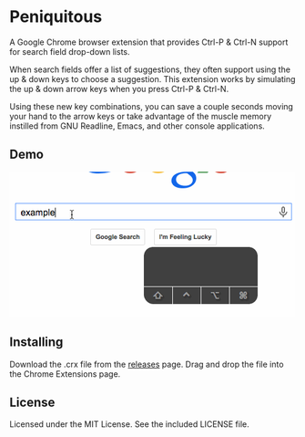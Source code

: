 Peniquitous
===========

A Google Chrome browser extension that provides Ctrl-P & Ctrl-N support for
search field drop-down lists.

When search fields offer a list of suggestions, they often support using the up
& down keys to choose a suggestion. This extension works by simulating the up &
down arrow keys when you press Ctrl-P & Ctrl-N.

Using these new key combinations, you can save a couple seconds moving your
hand to the arrow keys or take advantage of the muscle memory instilled from
GNU Readline, Emacs, and other console applications.


## Demo
![Peniquitous demo gif](Peniquitous-demo.gif)


## Installing
Download the .crx file from the [releases][0] page. Drag and drop the file into
the Chrome Extensions page.


## License
Licensed under the MIT License. See the included LICENSE file.

[0]: https://github.com/teddywing/Peniquitous/releases
